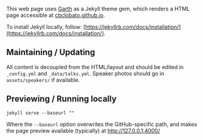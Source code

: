 This web page uses [Garth](https://github.com/daviddarnes/garth) as a Jekyll theme gem, which renders a HTML page accessible at [cbclobato.github.io](https://cbclobato.github.io).

To install Jekyll locally, follow: [https://jekyllrb.com/docs/installation/](https://jekyllrb.com/docs/installation/).

## Maintaining / Updating

All content is decoupled from the HTML/layout and should be edited in `_config.yml` and `_data/talks.yml`. Speaker photos should go in `assets/speakers/` if available.

## Previewing / Running locally

    jekyll serve --baseurl ""

Where the `--baseurl` option overwrites the GitHub-specific path, and makes the page preview available (typically) at http://127.0.0.1:4000/
